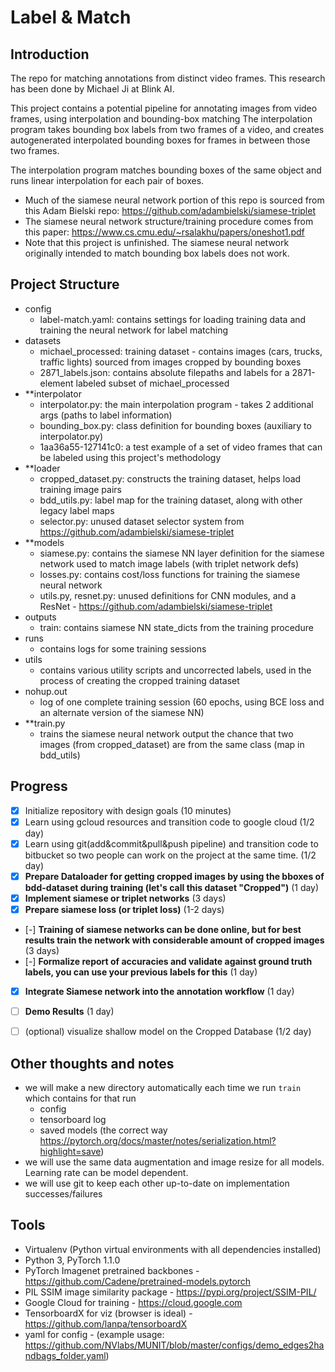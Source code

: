 # Label & Match

## Introduction

The repo for matching annotations from distinct video frames. This research has been done by Michael Ji at Blink AI.

This project contains a potential pipeline for annotating images from video frames, using interpolation and bounding-box matching
The interpolation program takes bounding box labels from two frames of a video, and creates autogenerated interpolated bounding boxes for
frames in between those two frames.

The interpolation program matches bounding boxes of the same object and runs linear interpolation for each pair of boxes.

* Much of the siamese neural network portion of this repo is sourced from this Adam Bielski repo: https://github.com/adambielski/siamese-triplet
* The siamese neural network structure/training procedure comes from this paper: https://www.cs.cmu.edu/~rsalakhu/papers/oneshot1.pdf
* Note that this project is unfinished. The siamese neural network originally intended to match bounding box labels does not work.

## Project Structure

- config 
    - label-match.yaml: contains settings for loading training data and training the neural network for label matching
- datasets
    - michael_processed: training dataset - contains images (cars, trucks, traffic lights) sourced from images cropped by bounding boxes
    - 2871_labels.json: contains absolute filepaths and labels for a 2871-element labeled subset of michael_processed
- **interpolator
    - interpolator.py: the main interpolation program - takes 2 additional args (paths to label information)
    - bounding_box.py: class definition for bounding boxes (auxiliary to interpolator.py)
    - 1aa36a55-127141c0: a test example of a set of video frames that can be labeled using this project's methodology
- **loader
    - cropped_dataset.py: constructs the training dataset, helps load training image pairs
    - bdd_utils.py: label map for the training dataset, along with other legacy label maps
    - selector.py: unused dataset selector system from https://github.com/adambielski/siamese-triplet
- **models
    - siamese.py: contains the siamese NN layer definition for the siamese network used to match image labels (with triplet network defs)
    - losses.py: contains cost/loss functions for training the siamese neural network
    - utils.py, resnet.py: unused definitions for CNN modules, and a ResNet - https://github.com/adambielski/siamese-triplet
- outputs
    - train: contains siamese NN state_dicts from the training procedure
- runs 
    - contains logs for some training sessions
- utils
    - contains various utility scripts and uncorrected labels, used in the process of creating the cropped training dataset
- nohup.out
    - log of one complete training session (60 epochs, using BCE loss and an alternate version of the siamese NN)
- **train.py
    - trains the siamese neural network output the chance that two images (from cropped_dataset) are from the same class (map in bdd_utils)

## Progress

- [X] Initialize repository with design goals (10 minutes)
- [X] Learn using gcloud resources and transition code to google cloud (1/2 day)
- [X] Learn using git(add&commit&pull&push pipeline) and transition code to bitbucket so two people can work on the project at the same time. (1/2 day)
- [X] **Prepare Dataloader for getting cropped images by using the bboxes of bdd-dataset during training (let's call this dataset "Cropped")** (1 day)
- [X] **Implement siamese or triplet networks** (3 days)
- [X] **Prepare siamese loss (or triplet loss)** (1-2 days)
- [-] **Training of siamese networks can be done online, but for best results train the network with considerable amount of cropped images** (3 days)
- [-] **Formalize report of accuracies and validate against ground truth labels, you can use your previous labels for this** (1 day)
- [X] **Integrate Siamese network into the annotation workflow** (1 day)
- [ ] **Demo Results** (1 day)
- [ ] (optional) visualize shallow model on the Cropped Database (1/2 day)



## Other thoughts and notes
* we will make a new directory automatically each time we run ```train``` which contains for that run
    * config
    * tensorboard log
    * saved models (the correct way https://pytorch.org/docs/master/notes/serialization.html?highlight=save)
* we will use the same data augmentation and image resize for all models. Learning rate can be model dependent.
* we will use git to keep each other up-to-date on implementation successes/failures

## Tools
* Virtualenv (Python virtual environments with all dependencies installed)
* Python 3, PyTorch 1.1.0
* PyTorch Imagenet pretrained backbones - https://github.com/Cadene/pretrained-models.pytorch
* PIL SSIM image similarity package - https://pypi.org/project/SSIM-PIL/
* Google Cloud for training - https://cloud.google.com
* TensorboardX for viz (browser is ideal) - https://github.com/lanpa/tensorboardX
* yaml for config - (example usage: https://github.com/NVlabs/MUNIT/blob/master/configs/demo_edges2handbags_folder.yaml)